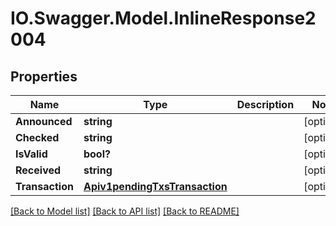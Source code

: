 # IO.Swagger.Model.InlineResponse2004
## Properties

Name | Type | Description | Notes
------------ | ------------- | ------------- | -------------
**Announced** | **string** |  | [optional] 
**Checked** | **string** |  | [optional] 
**IsValid** | **bool?** |  | [optional] 
**Received** | **string** |  | [optional] 
**Transaction** | [**Apiv1pendingTxsTransaction**](Apiv1pendingTxsTransaction.md) |  | [optional] 

[[Back to Model list]](../README.md#documentation-for-models) [[Back to API list]](../README.md#documentation-for-api-endpoints) [[Back to README]](../README.md)

